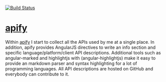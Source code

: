 [![Build Status](https://travis-ci.org/meisio/apify.svg?branch=master)](https://travis-ci.org/meisio/apify)

# [apify](http://meisio.github.io/apify/#/)

Within [apify](http://meisio.github.io/apify/#/) I start to collect all the APIs used by me at a single place. In addition, apify provides AngularJS directives to write an info section and specific language/platform/client API descriptions. Additional tools such as angular-marked and highlightjs with (angular-highlightjs) make it easy to provide an markdown parser and syntax highlighting for a lot of programming languages. All API descriptions are hosted on GitHub and everybody can contribute to it.
